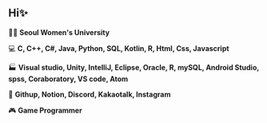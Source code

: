 ## Hi✨

🧑‍💻 **Seoul Women's University**

💻 **C, C++, C#, Java, Python, SQL, Kotlin, R, Html, Css, Javascript**

🏭 **Visual studio, Unity, IntelliJ, Eclipse, Oracle, R, mySQL,  Android Studio, spss, Coraboratory, VS code, Atom**

👥 **Githup, Notion, Discord, Kakaotalk, Instagram**

🎮 **Game Programmer**
